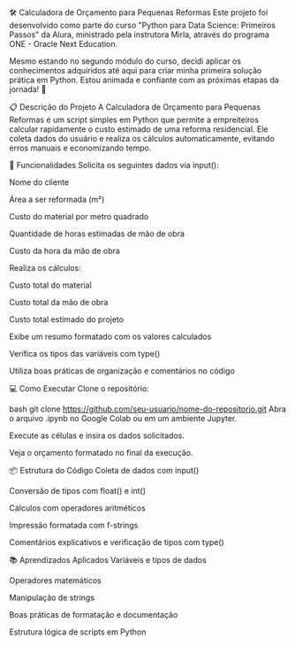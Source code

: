 🛠️ Calculadora de Orçamento para Pequenas Reformas
Este projeto foi desenvolvido como parte do curso "Python para Data Science: Primeiros Passos" da Alura, ministrado pela instrutora Mirla, através do programa ONE - Oracle Next Education.

Mesmo estando no segundo módulo do curso, decidi aplicar os conhecimentos adquiridos até aqui para criar minha primeira solução prática em Python. Estou animada e confiante com as próximas etapas da jornada! 🚀

📋 Descrição do Projeto
A Calculadora de Orçamento para Pequenas Reformas é um script simples em Python que permite a empreiteiros calcular rapidamente o custo estimado de uma reforma residencial. Ele coleta dados do usuário e realiza os cálculos automaticamente, evitando erros manuais e economizando tempo.

🎯 Funcionalidades
Solicita os seguintes dados via input():

Nome do cliente

Área a ser reformada (m²)

Custo do material por metro quadrado

Quantidade de horas estimadas de mão de obra

Custo da hora da mão de obra

Realiza os cálculos:

Custo total do material

Custo total da mão de obra

Custo total estimado do projeto

Exibe um resumo formatado com os valores calculados

Verifica os tipos das variáveis com type()

Utiliza boas práticas de organização e comentários no código

💻 Como Executar
Clone o repositório:

bash
git clone https://github.com/seu-usuario/nome-do-repositorio.git
Abra o arquivo .ipynb no Google Colab ou em um ambiente Jupyter.

Execute as células e insira os dados solicitados.

Veja o orçamento formatado no final da execução.

📦 Estrutura do Código
Coleta de dados com input()

Conversão de tipos com float() e int()

Cálculos com operadores aritméticos

Impressão formatada com f-strings

Comentários explicativos e verificação de tipos com type()

📚 Aprendizados Aplicados
Variáveis e tipos de dados

Operadores matemáticos

Manipulação de strings

Boas práticas de formatação e documentação

Estrutura lógica de scripts em Python
